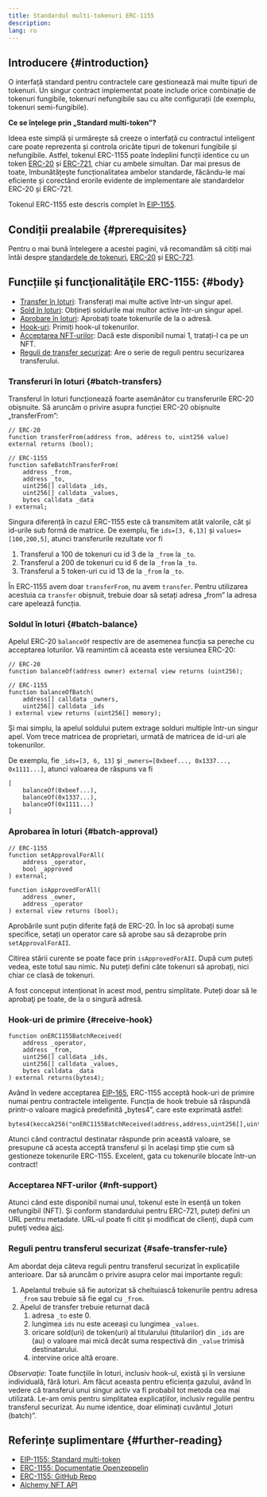 ```yaml
---
title: Standardul multi-tokenuri ERC-1155
description:
lang: ro
---
```


## Introducere \{#introduction}

O interfață standard pentru contractele care gestionează mai multe tipuri de tokenuri. Un singur contract implementat poate include orice combinație de tokenuri fungibile, tokenuri nefungibile sau cu alte configurații (de exemplu, tokenuri semi-fungibile).

**Ce se înțelege prin „Standard multi-token”?**

Ideea este simplă și urmărește să creeze o interfață cu contractul inteligent care poate reprezenta și controla oricâte tipuri de tokenuri fungibile și nefungibile. Astfel, tokenul ERC-1155 poate îndeplini funcții identice cu un token [ERC-20](/developers/docs/standards/tokens/erc-20/) și [ERC-721](/developers/docs/standards/tokens/erc-721/), chiar cu ambele simultan. Dar mai presus de toate, îmbunătățește funcționalitatea ambelor standarde, făcându-le mai eficiente și corectând erorile evidente de implementare ale standardelor ERC-20 și ERC-721.

Tokenul ERC-1155 este descris complet în [EIP-1155](https://eips.ethereum.org/EIPS/eip-1155).

## Condiții prealabile \{#prerequisites}

Pentru o mai bună înțelegere a acestei pagini, vă recomandăm să citiți mai întâi despre [standardele de tokenuri](/developers/docs/standards/tokens/), [ERC-20](/developers/docs/standards/tokens/erc-20/) și [ERC-721](/developers/docs/standards/tokens/erc-721/).

## Funcțiile și funcţionalităţile ERC-1155: \{#body}

- [Transfer în loturi](#batch_transfers): Transferați mai multe active într-un singur apel.
- [Sold în loturi](#batch_balance): Obțineți soldurile mai multor active într-un singur apel.
- [Aprobare în loturi](#batch_approval): Aprobați toate tokenurile de la o adresă.
- [Hook-uri](#recieve_hook): Primiți hook-ul tokenurilor.
- [Acceptarea NFT-urilor](#nft_support): Dacă este disponibil numai 1, tratați-l ca pe un NFT.
- [Reguli de transfer securizat](#safe_transfer_rule): Are o serie de reguli pentru securizarea transferului.

### Transferuri în loturi \{#batch-transfers}

Transferul în loturi funcționează foarte asemănător cu transferurile ERC-20 obișnuite. Să aruncăm o privire asupra funcției ERC-20 obișnuite „transferFrom”:

```solidity
// ERC-20
function transferFrom(address from, address to, uint256 value) external returns (bool);

// ERC-1155
function safeBatchTransferFrom(
    address _from,
    address _to,
    uint256[] calldata _ids,
    uint256[] calldata _values,
    bytes calldata _data
) external;
```

Singura diferență în cazul ERC-1155 este că transmitem atât valorile, cât și id-urile sub formă de matrice. De exemplu, fie `ids=[3, 6,13]` și `values=[100,200,5]`, atunci transferurile rezultate vor fi

1. Transferul a 100 de tokenuri cu id 3 de la `_from` la `_to`.
2. Transferul a 200 de tokenuri cu id 6 de la `_from` la `_to`.
3. Transferul a 5 token-uri cu id 13 de la `_from` la `_to`.

În ERC-1155 avem doar `transferFrom`, nu avem `transfer`. Pentru utilizarea acestuia ca `transfer` obișnuit, trebuie doar să setați adresa „from” la adresa care apelează funcția.

### Soldul în loturi \{#batch-balance}

Apelul ERC-20 `balanceOf` respectiv are de asemenea funcția sa pereche cu acceptarea loturilor. Vă reamintim că aceasta este versiunea ERC-20:

```solidity
// ERC-20
function balanceOf(address owner) external view returns (uint256);

// ERC-1155
function balanceOfBatch(
    address[] calldata _owners,
    uint256[] calldata _ids
) external view returns (uint256[] memory);
```

Şi mai simplu, la apelul soldului putem extrage solduri multiple într-un singur apel. Vom trece matricea de proprietari, urmată de matricea de id-uri ale tokenurilor.

De exemplu, fie `_ids=[3, 6, 13]` şi `_owners=[0xbeef..., 0x1337..., 0x1111...]`, atunci valoarea de răspuns va fi

```solidity
[
    balanceOf(0xbeef...),
    balanceOf(0x1337...),
    balanceOf(0x1111...)
]
```

### Aprobarea în loturi \{#batch-approval}

```solidity
// ERC-1155
function setApprovalForAll(
    address _operator,
    bool _approved
) external;

function isApprovedForAll(
    address _owner,
    address _operator
) external view returns (bool);
```

Aprobările sunt puțin diferite față de ERC-20. În loc să aprobați sume specifice, setați un operator care să aprobe sau să dezaprobe prin `setApprovalForAII`.

Citirea stării curente se poate face prin `isApprovedForAII`. După cum puteți vedea, este totul sau nimic. Nu puteți defini câte tokenuri să aprobați, nici chiar ce clasă de tokenuri.

A fost conceput intenționat în acest mod, pentru simplitate. Puteți doar să le aprobaţi pe toate, de la o singură adresă.

### Hook-uri de primire \{#receive-hook}

```solidity
function onERC1155BatchReceived(
    address _operator,
    address _from,
    uint256[] calldata _ids,
    uint256[] calldata _values,
    bytes calldata _data
) external returns(bytes4);
```

Având în vedere acceptarea [EIP-165](https://eips.ethereum.org/EIPS/eip-165), ERC-1155 acceptă hook-uri de primire numai pentru contractele inteligente. Funcția de hook trebuie să răspundă printr-o valoare magică predefinită „bytes4”, care este exprimată astfel:

```solidity
bytes4(keccak256("onERC1155BatchReceived(address,address,uint256[],uint256[],bytes)"))
```

Atunci când contractul destinatar răspunde prin această valoare, se presupune că acesta acceptă transferul și în același timp știe cum să gestioneze tokenurile ERC-1155. Excelent, gata cu tokenurile blocate într-un contract!

### Acceptarea NFT-urilor \{#nft-support}

Atunci când este disponibil numai unul, tokenul este în esență un token nefungibil (NFT). Și conform standardului pentru ERC-721, puteți defini un URL pentru metadate. URL-ul poate fi citit și modificat de clienți, după cum puteţi vedea [aici](https://eips.ethereum.org/EIPS/eip-1155#metadata).

### Reguli pentru transferul securizat \{#safe-transfer-rule}

Am abordat deja câteva reguli pentru transferul securizat în explicațiile anterioare. Dar să aruncăm o privire asupra celor mai importante reguli:

1. Apelantul trebuie să fie autorizat să cheltuiască tokenurile pentru adresa `_from` sau trebuie să fie egal cu `_from`.
2. Apelul de transfer trebuie returnat dacă
   1. adresa `_to` este 0.
   2. lungimea `ids` nu este aceeași cu lungimea `_values`.
   3. oricare sold(uri) de token(uri) al titularului (titularilor) din `_ids` are (au) o valoare mai mică decât suma respectivă din `_value` trimisă destinatarului.
   4. intervine orice altă eroare.

_Observaţie_: Toate funcțiile în loturi, inclusiv hook-ul, există şi în versiune individuală, fără loturi. Am făcut aceasta pentru eficiența gazului, având în vedere că transferul unui singur activ va fi probabil tot metoda cea mai utilizată. Le-am omis pentru simplitatea explicațiilor, inclusiv regulile pentru transferul securizat. Au nume identice, doar eliminați cuvântul „loturi (batch)”.

## Referințe suplimentare \{#further-reading}

- [EIP-1155: Standard multi-token](https://eips.ethereum.org/EIPS/eip-1155)
- [ERC-1155: Documentație Openzeppelin](https://docs.openzeppelin.com/contracts/3.x/erc1155)
- [ERC-1155: GitHub Repo](https://github.com/enjin/erc-1155)
- [Alchemy NFT API](https://docs.alchemy.com/alchemy/enhanced-apis/nft-api)
